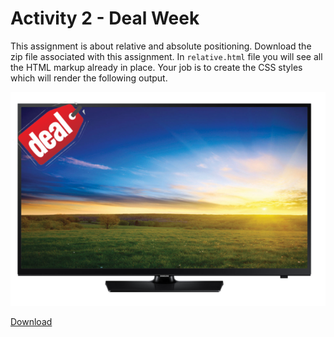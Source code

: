 # Activity 2 - Deal Week


This assignment is about relative and absolute positioning. Download the zip file associated with this assignment. In `relative.html` file you will see all the HTML markup already in place. Your job is to create the CSS styles which will render the following output.


![Deal Week](../images/deal-week.png)

[Download](../code-downloads/assignment.zip)

